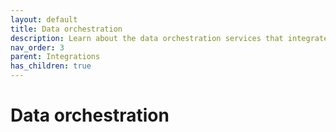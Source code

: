 ```yaml
---
layout: default
title: Data orchestration
description: Learn about the data orchestration services that integrate with Firebolt. 
nav_order: 3
parent: Integrations
has_children: true
---
```


# Data orchestration
